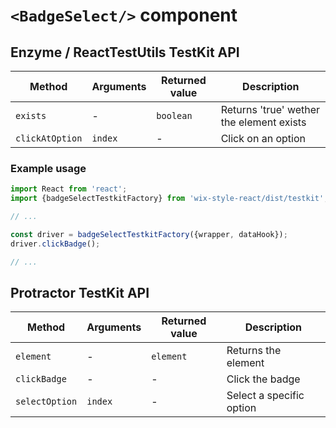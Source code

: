# `<BadgeSelect/>` component

## Enzyme / ReactTestUtils TestKit API

| Method | Arguments | Returned value | Description |
|--------|-----------|----------------|-------------|
| `exists` | - | `boolean` | Returns 'true' wether the element exists |
| `clickAtOption` | `index` | - | Click on an option |

### Example usage

```javascript
import React from 'react';
import {badgeSelectTestkitFactory} from 'wix-style-react/dist/testkit';

// ...

const driver = badgeSelectTestkitFactory({wrapper, dataHook});
driver.clickBadge();

// ...
```

## Protractor TestKit API

| Method | Arguments | Returned value | Description |
|--------|-----------|----------------|-------------|
| `element` | - | `element` | Returns the element |
| `clickBadge` | - | - | Click the badge |
| `selectOption` | `index` | - | Select a specific option |

